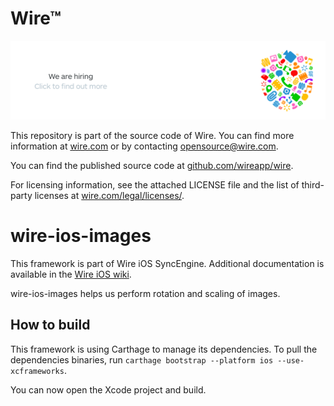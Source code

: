 # Wire™

[![Wire logo](https://github.com/wireapp/wire/blob/master/assets/header-small.png?raw=true)](https://wire.com/jobs/)

This repository is part of the source code of Wire. You can find more information at [wire.com](https://wire.com) or by contacting opensource@wire.com.

You can find the published source code at [github.com/wireapp/wire](https://github.com/wireapp/wire).

For licensing information, see the attached LICENSE file and the list of third-party licenses at [wire.com/legal/licenses/](https://wire.com/legal/licenses/).

# wire-ios-images

This framework is part of Wire iOS SyncEngine. Additional documentation is available in the [Wire iOS wiki](https://github.com/wireapp/wire-ios/wiki).

wire-ios-images helps us perform rotation and scaling of images.

## How to build

This framework is using Carthage to manage its dependencies. To pull the dependencies binaries, run `carthage bootstrap --platform ios --use-xcframeworks`.

You can now open the Xcode project and build.
